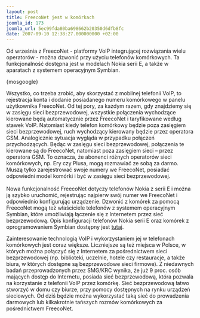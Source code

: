 ```yaml
---
layout: post
title: FreecoNet jest w komórkach
joomla_id: 173
joomla_url: 5ec99fda80ba698662b20350d6dfb8fc
date: 2007-09-10 12:38:27.000000000 +02:00
---
```

Od września z FreecoNet - platformy VoIP integrującej rozwiązania wielu operator&oacute;w - można dzwonić przy użyciu telefon&oacute;w kom&oacute;rkowych. Ta funkcjonalność dostępna jest w modelach Nokia serii E, a także w aparatach z systemem operacyjnym Symbian.<p>{mosgoogle}</p><p>Wszystko, co trzeba zrobić, aby skorzystać z mobilnej telefonii VoIP, to rejestracja konta i dodanie posiadanego numeru kom&oacute;rkowego w panelu użytkownika FreecoNet. Od tej pory, za każdym razem, gdy znajdziemy się w zasięgu sieci bezprzewodowej, wszystkie połączenia wychodzące kierowane będą automatycznie przez FreecoNet i taryfikowane według stawek VoIP. Natomiast kiedy telefon kom&oacute;rkowy będzie poza zasięgiem sieci bezprzewodowej, ruch wychodzący kierowany będzie przez operatora GSM. Analogicznie sytuacja wygląda w przypadku połączeń przychodzących. Będąc w zasięgu sieci bezprzewodowej, połączenia te kierowane są do FreecoNet, natomiast poza zasięgiem sieci &ndash; przez operatora GSM. To oznacza, że abonenci r&oacute;żnych operator&oacute;w sieci kom&oacute;rkowych, np. Ery czy Plusa, mogą rozmawiać ze sobą za darmo. Muszą tylko zarejestrować swoje numery we FreecoNet, posiadać odpowiedni model kom&oacute;rki i być w zasięgu sieci bezprzewodowej.<br /><br />Nowa funkcjonalność FreecoNet dotyczy telefon&oacute;w Nokia z serii E i można ją szybko uruchomić, rejestrując najpierw sw&oacute;j numer we FreecoNet i odpowiednio konfigurując urządzenie. Dzwonić z kom&oacute;rek za pomocą FreecoNet mogą też właściciele telefon&oacute;w z systemem operacyjnym Symbian, kt&oacute;re umożliwiają łączenie się z Internetem przez sieć bezprzewodową. Opis konfiguracji telefon&oacute;w Nokia serii E oraz kom&oacute;rek z oprogramowaniem Symbian dostępny jest <a href="http://freeconet.pl/img/stuff/zastosowania/mobile/freeconet_mobile.pdf" target="_blank">tutaj</a>. </p><p>Zainteresowanie technologią VoIP i wykorzystaniem jej w telefonach kom&oacute;rkowych jest coraz większe. Liczniejsze są też miejsca w Polsce, w kt&oacute;rych można połączyć się z Internetem za pośrednictwem sieci bezprzewodowej (np. biblioteki, uczelnie, hotele czy restauracje, a także biura, w kt&oacute;rych dostępne są bezprzewodowe sieci firmowe). Z niedawnych badań przeprowadzonych przez SMG/KRC wynika, że już 9 proc. os&oacute;b mających dostęp do Internetu, posiada sieć bezprzewodową, kt&oacute;ra pozwala na korzystanie z telefonii VoIP przez kom&oacute;rkę. Sieć bezprzewodową łatwo stworzyć w domu czy biurze, przy pomocy dostępnych na rynku urządzeń sieciowych. Od dziś będzie można wykorzystać taką sieć do prowadzenia darmowych lub kilkakrotnie tańszych rozm&oacute;w kom&oacute;rkowych za pośrednictwem FreecoNet. </p>
